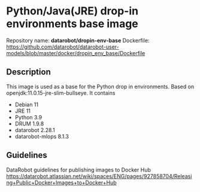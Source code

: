 # Python/Java(JRE) drop-in environments base image
Repository name: **datarobot/dropin-env-base**
Dockerfile: https://github.com/datarobot/datarobot-user-models/blob/master/docker/dropin_env_base/Dockerfile

## Description
This image is used as a base for the Python drop in environments.
Based on openjdk:11.0.15-jre-slim-bullseye.
It contains
* Debian 11
* JRE 11
* Python 3.9
* DRUM 1.9.8
* datarobot 2.28.1
* datarobot-mlops 8.1.3

## Guidelines
DataRobot guidelines for publishing images to Docker Hub
https://datarobot.atlassian.net/wiki/spaces/ENG/pages/927858704/Releasing+Public+Docker+Images+to+Docker+Hub
